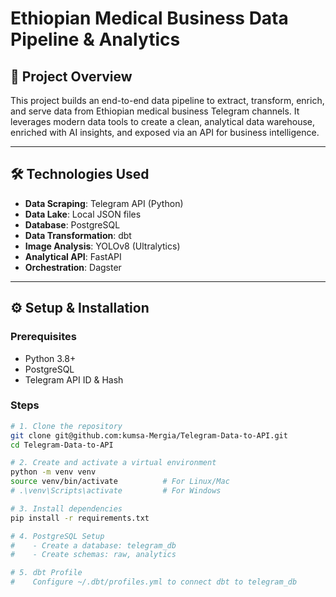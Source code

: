 # Ethiopian Medical Business Data Pipeline & Analytics

## 📌 Project Overview
This project builds an end-to-end data pipeline to extract, transform, enrich, and serve data from Ethiopian medical business Telegram channels. It leverages modern data tools to create a clean, analytical data warehouse, enriched with AI insights, and exposed via an API for business intelligence.

---

## 🛠️ Technologies Used

- **Data Scraping**: Telegram API (Python)
- **Data Lake**: Local JSON files
- **Database**: PostgreSQL
- **Data Transformation**: dbt
- **Image Analysis**: YOLOv8 (Ultralytics)
- **Analytical API**: FastAPI
- **Orchestration**: Dagster

---

## ⚙️ Setup & Installation

### Prerequisites

- Python 3.8+
- PostgreSQL
- Telegram API ID & Hash

### Steps

```bash
# 1. Clone the repository
git clone git@github.com:kumsa-Mergia/Telegram-Data-to-API.git
cd Telegram-Data-to-API

# 2. Create and activate a virtual environment
python -m venv venv
source venv/bin/activate          # For Linux/Mac
# .\venv\Scripts\activate         # For Windows

# 3. Install dependencies
pip install -r requirements.txt

# 4. PostgreSQL Setup
#    - Create a database: telegram_db
#    - Create schemas: raw, analytics

# 5. dbt Profile
#    Configure ~/.dbt/profiles.yml to connect dbt to telegram_db
